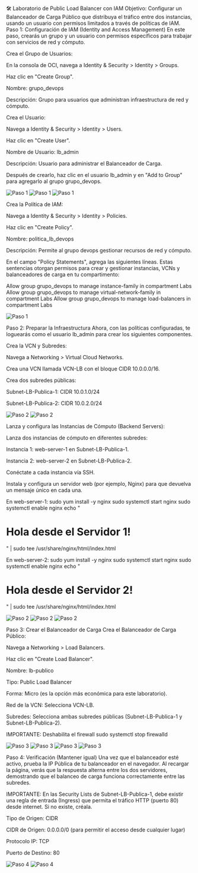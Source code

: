 🛠️ Laboratorio de Public Load Balancer con IAM
Objetivo: Configurar un Balanceador de Carga Público que distribuya el tráfico entre dos instancias, usando un usuario con permisos limitados a través de políticas de IAM.
Paso 1: Configuración de IAM (Identity and Access Management)
En este paso, crearás un grupo y un usuario con permisos específicos para trabajar con servicios de red y cómputo.

Crea el Grupo de Usuarios:

En la consola de OCI, navega a Identity & Security > Identity > Groups.

Haz clic en "Create Group".

Nombre: grupo_devops

Descripción: Grupo para usuarios que administran infraestructura de red y cómputo.

Crea el Usuario:

Navega a Identity & Security > Identity > Users.

Haz clic en "Create User".

Nombre de Usuario: lb_admin

Descripción: Usuario para administrar el Balanceador de Carga.

Después de crearlo, haz clic en el usuario lb_admin y en "Add to Group" para agregarlo al grupo grupo_devops.

   ![Paso 1](../screenshots/Public-Load-Balancer/01-Public-Load-Balancer.png)
   ![Paso 1](../screenshots/Public-Load-Balancer/01B-Public-Load-Balancer.png)
   ![Paso 1](../screenshots/Public-Load-Balancer/01C-Public-Load-Balancer.png)

Crea la Política de IAM:

Navega a Identity & Security > Identity > Policies.

Haz clic en "Create Policy".

Nombre: politica_lb_devops

Descripción: Permite al grupo devops gestionar recursos de red y cómputo.

En el campo "Policy Statements", agrega las siguientes líneas. Estas sentencias otorgan permisos para crear y gestionar instancias, VCNs y balanceadores de carga en tu compartimento:

Allow group grupo_devops to manage instance-family in compartment Labs
Allow group grupo_devops to manage virtual-network-family in compartment Labs
Allow group grupo_devops to manage load-balancers in compartment Labs  

   ![Paso 1](../screenshots/Public-Load-Balancer/01D-Public-Load-Balancer.png)
   
Paso 2: Preparar la Infraestructura
Ahora, con las políticas configuradas, te loguearás como el usuario lb_admin para crear los siguientes componentes.

Crea la VCN y Subredes:

Navega a Networking > Virtual Cloud Networks.

Crea una VCN llamada VCN-LB con el bloque CIDR 10.0.0.0/16.

Crea dos subredes públicas:

Subnet-LB-Publica-1: CIDR 10.0.1.0/24

Subnet-LB-Publica-2: CIDR 10.0.2.0/24   

   ![Paso 2](../screenshots/Public-Load-Balancer/02-Public-Load-Balancer.png)
   ![Paso 2](../screenshots/Public-Load-Balancer/02B-Public-Load-Balancer.png)

Lanza y configura las Instancias de Cómputo (Backend Servers):

Lanza dos instancias de cómputo en diferentes subredes:

Instancia 1: web-server-1 en Subnet-LB-Publica-1.

Instancia 2: web-server-2 en Subnet-LB-Publica-2.

Conéctate a cada instancia vía SSH.

Instala y configura un servidor web (por ejemplo, Nginx) para que devuelva un mensaje único en cada una.

En web-server-1:
sudo yum install -y nginx
sudo systemctl start nginx
sudo systemctl enable nginx
echo "<h1>Hola desde el Servidor 1\!</h1>" | sudo tee /usr/share/nginx/html/index.html

En web-server-2:
sudo yum install -y nginx
sudo systemctl start nginx
sudo systemctl enable nginx
echo "<h1>Hola desde el Servidor 2\!</h1>" | sudo tee /usr/share/nginx/html/index.html

   ![Paso 2](../screenshots/Public-Load-Balancer/02C-Public-Load-Balancer.png)
   ![Paso 2](../screenshots/Public-Load-Balancer/02D-Public-Load-Balancer.png)
   ![Paso 2](../screenshots/Public-Load-Balancer/02E-Public-Load-Balancer.png)
   
Paso 3: Crear el Balanceador de Carga
Crea el Balanceador de Carga Público:

Navega a Networking > Load Balancers.

Haz clic en "Create Load Balancer".

Nombre: lb-publico

Tipo: Public Load Balancer

Forma: Micro (es la opción más económica para este laboratorio).

Red de la VCN: Selecciona VCN-LB.

Subredes: Selecciona ambas subredes públicas (Subnet-LB-Publica-1 y Subnet-LB-Publica-2).   

IMPORTANTE: Deshabilita el firewall 
sudo systemctl stop firewalld

   ![Paso 3](../screenshots/Public-Load-Balancer/03-Public-Load-Balancer.png)
   ![Paso 3](../screenshots/Public-Load-Balancer/03B-Public-Load-Balancer.png)
   ![Paso 3](../screenshots/Public-Load-Balancer/03C-Public-Load-Balancer.png)
   ![Paso 3](../screenshots/Public-Load-Balancer/03D-Public-Load-Balancer.png)   

Paso 4: Verificación (Mantener igual)
Una vez que el balanceador esté activo, prueba la IP Pública de tu balanceador en el navegador. Al recargar la página, verás que la respuesta alterna entre los dos servidores, demostrando que el balanceo de carga funciona correctamente entre las subredes.

IMPORTANTE:
En las Security Lists de Subnet-LB-Publica-1, debe existir una regla de entrada (Ingress) que permita el tráfico HTTP (puerto 80) desde internet. Si no existe, créala.

Tipo de Origen: CIDR

CIDR de Origen: 0.0.0.0/0 (para permitir el acceso desde cualquier lugar)

Protocolo IP: TCP

Puerto de Destino: 80

   ![Paso 4](../screenshots/Public-Load-Balancer/04-Public-Load-Balancer.png)
   ![Paso 4](../screenshots/Public-Load-Balancer/04B-Public-Load-Balancer.png)
